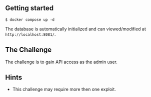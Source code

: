 ## Getting started
```
$ docker compose up -d
```

The database is automatically initialized and can viewed/modified at `http://localhost:8081/`.

## The Challenge

The challenge is to gain API access as the admin user.


## Hints

- This challenge may require more then one exploit.
